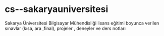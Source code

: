# cs--sakaryauniversitesi
Sakarya Üniversitesi Bilgisayar Mühendisliği lisans eğitimi boyunca verilen sınavlar (kısa, ara ,final), projeler , deneyler ve ders notları 
